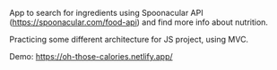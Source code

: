 App to search for ingredients using Spoonacular API (https://spoonacular.com/food-api) and find more info about nutrition.

Practicing some different architecture for JS project, using MVC.

Demo: https://oh-those-calories.netlify.app/

